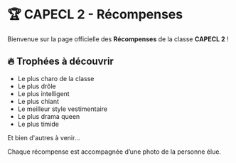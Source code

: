 # 🏆 CAPECL 2 - Récompenses 

Bienvenue sur la page officielle des **Récompenses** de la classe **CAPECL 2** !


## 🔥 Trophées à découvrir

- Le plus charo de la classe  
- Le plus drôle  
- Le plus intelligent 
- Le plus chiant
- Le meilleur style vestimentaire
- Le plus drama queen  
- Le plus timide


Et bien d'autres à venir...


Chaque récompense est accompagnée d’une photo de la personne élue.  
